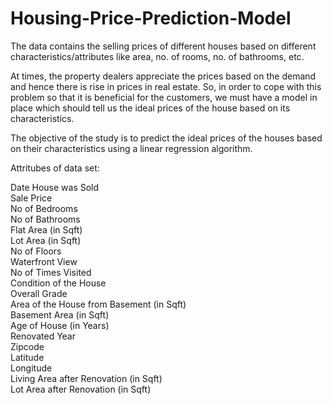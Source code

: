 # Housing-Price-Prediction-Model

The data contains the selling prices of different houses based on different characteristics/attributes like area, no. of rooms, no. of bathrooms, etc.

At times, the property dealers appreciate the prices based on the demand and hence there is rise in prices in real estate. So, in order to cope with this problem so that it is beneficial for the customers, we must have a model in place which should tell us the ideal prices of the house based on its characteristics.

The objective of the study is to predict the ideal prices of the houses based on their characteristics using a linear regression algorithm.

Attritubes of data set:

  Date House was Sold                              
  Sale Price                                       
  No of Bedrooms                                   
  No of Bathrooms                                  
  Flat Area (in Sqft)                              
  Lot Area (in Sqft)                               
  No of Floors                                     
  Waterfront View                                  
  No of Times Visited                          
  Condition of the House                           
  Overall Grade                                    
  Area of the House from Basement (in Sqft)        
  Basement Area (in Sqft)                          
  Age of House (in Years)                          
  Renovated Year                                   
  Zipcode                                          
  Latitude                                         
  Longitude                                        
  Living Area after Renovation (in Sqft)           
  Lot Area after Renovation (in Sqft)              
